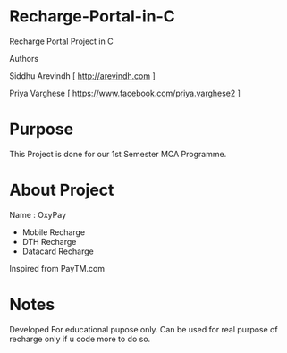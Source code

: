 Recharge-Portal-in-C
====================

Recharge Portal Project in C 

Authors 

Siddhu Arevindh [ http://arevindh.com ]

Priya Varghese  [ https://www.facebook.com/priya.varghese2 ]

Purpose
=======

This Project is done for our 1st Semester MCA Programme.


About Project 
=============

Name : OxyPay

* Mobile Recharge 
* DTH Recharge
* Datacard Recharge

Inspired from PayTM.com


Notes 
=====

Developed For educational pupose only. Can be used for real purpose of recharge only if u code more to do so.


